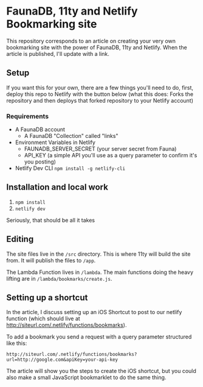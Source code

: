 # FaunaDB, 11ty and Netlify Bookmarking site

This repository corresponds to an article on creating your very own bookmarking site with the power of FaunaDB, 11ty and Netlify. When the article is published, I'll update with a link.

## Setup

If you want this for your own, there are a few things you'll need to do, first, deploy this repo to Netlify with the button below (what this does: Forks the repository and then deploys that forked repository to your Netlify account)

### Requirements

* A FaunaDB account
    * A FaunaDB "Collection" called "links"
* Environment Variables in Netlify
    * FAUNADB_SERVER_SECRET (your server secret from Fauna)
    * API_KEY (a simple API you'll use as a query parameter to confirm it's you posting)
* Netlify Dev CLI `npm install -g netlify-cli`

## Installation and local work

1. `npm install`
2. `netlify dev`

Seriously, that should be all it takes

## Editing

The site files live in the `/src` directory. This is where 11ty will build the site from. It will publish the files to `/app`.

The Lambda Function lives in `/lambda`. The main functions doing the heavy lifting are in `/lambda/bookmarks/create.js`.

## Setting up a shortcut

In the article, I discuss setting up an iOS Shortcut to post to our netlify function (which should live at http://siteurl.com/.netlify/functions/bookmarks).

To add a bookmark you send a request with a query parameter structured like this:

`http://siteurl.com/.netlify/functions/bookmarks?url=http://google.com&apiKey=your-api-key`

The article will show you the steps to create the iOS shortcut, but you could also make a small JavaScript bookmarklet to do the same thing.